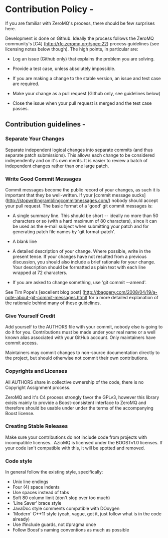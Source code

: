 # Contribution Policy -

If you are familiar with ZeroMQ's process, there should be few surprises here.

Development is done on Github. Ideally the process follows the ZeroMQ community's
[C4] (http://rfc.zeromq.org/spec:22) process guidelines (see licensing notes
below though). The high points, in particular are:

* Log an issue (Github only) that explains the problem you are solving.

* Provide a test case, unless absolutely impossible.

* If you are making a change to the stable version, an issue and test case
are required.

* Make your change as a pull request (Github only, see guidelines below)

* Close the issue when your pull request is merged and the test case passes.

## Contribution guidelines -

### Separate Your Changes

Separate independent logical changes into separate commits (and thus separate
patch submissions). This allows each change to be considered independently and
on it's own merits.  It is easier to review a batch of independent changes rather
than one large patch.

### Write Good Commit Messages

Commit messages become the public record of your changes, as such it is important
that they be well-written. If your [commit message sucks] (http://stopwritingramblingcommitmessages.com/)
nobody should accept your pull request.  The basic format of a 'good' git commit
messages is:

* A single summary line.  This should be short -- ideally no more than 50 characters
or so (with a hard maximum of 80 characters), since it can be used as the e-mail
subject when submitting your patch and for generating patch file names by
'git format-patch'.

* A blank line

* A detailed description of your change.  Where possible, write in the present tense.
If your changes have not resulted from a previous discussion, you should also
include a brief rationale for your change.  Your description should be formatted
as plain text with each line wrapped at 72 characters.

* If you are asked to change something, use 'git commit --amend'.

See Tim Pope's [excellent blog post] (http://tbaggery.com/2008/04/19/a-note-about-git-commit-messages.html)
for a more detailed explanation of the rationale behind many of these guidelines.

### Give Yourself Credit

Add yourself to the AUTHORS file with your commit, nobody else is going to do it
for you.  Contributions must be made under your real name or a well known alias
associated with your GitHub account.  Only maintainers have commit access.

Maintainers may commit changes to non-source documentation directly to the project,
but should otherwise not commit their own contributions.

### Copyrights and Licenses
All AUTHORS share in collective ownership of the code, there is no Copyright
Assignment process.

ZeroMQ and it's C4 process strongly favor the GPLv3, however this library exists
mainly to provide a Boost-consistent interface to ZeroMQ and therefore should be
usable under under the terms of the accompanying Boost license.

### Creating Stable Releases

Make sure your contributions do not include code from projects with incompatible
licenses.. AzioMQ is licensed under the BOOSTv1.0 licenses.
If your code isn't compatible with this, it will be spotted and removed.

### Code style

In general follow the existing style, specifically:
* Unix line endings
* Four (4) space indents
* Use spaces instead of tabs
* Soft 80 column limit (don't slop over too much)
* 'Line Saver' brace style
* JavaDoc style comments compatible with DOxygen
* 'Modern' C++11 style (yeah, vague, got it, just follow what is in the code
already)
* Use #include guards, not #pragma once
* Follow Boost's naming conventions as much as possible
